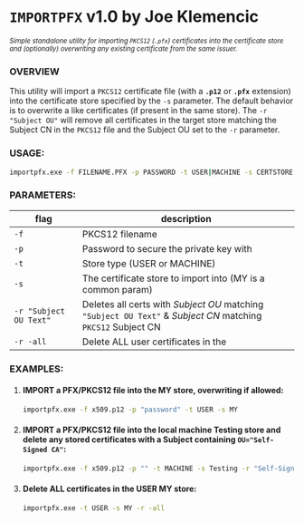 # `IMPORTPFX` v1.0 by Joe Klemencic

<sup><em>Simple standalone utility for importing `PKCS12` (`.pfx`) certificates into the certificate store and (optionally) overwriting any existing certificate from the same issuer.</em></sup>

### OVERVIEW

This utility will import a `PKCS12` certificate file (with a **`.p12`** or **`.pfx`** extension) into the certificate store specified by the `-s` parameter.
The default behavior is to overwrite a like certificates (if present in the same store). The `-r "Subject OU"` will remove all certificates in the target store matching the Subject CN
in the `PKCS12` file and the Subject OU set to the `-r` parameter.

### USAGE: 

```bat
importpfx.exe -f FILENAME.PFX -p PASSWORD -t USER|MACHINE -s CERTSTORE [-r "Subject OU to remove" | -all]
```

### PARAMETERS:

flag | description
--|--
`-f` | PKCS12 filename
`-p` | Password to secure the private key with
`-t` | Store type (USER or MACHINE)
`-s` | The certificate store to import into (MY is a common param)
`-r "Subject OU Text"` | Deletes all certs with _Subject OU_ matching `"Subject OU Text"` & _Subject CN_ matching `PKCS12` Subject CN
`-r -all` | Delete ALL user certificates in the <certstore>

### EXAMPLES:

1. #### IMPORT a PFX/PKCS12 file into the MY store, overwriting if allowed:
    
    ```bat
    importpfx.exe -f x509.p12 -p "password" -t USER -s MY
    ```

2. #### IMPORT a PFX/PKCS12 file into the local machine Testing store and delete any stored certificates with a Subject containing `OU="Self-Signed CA"`:
    
    ```bat
    importpfx.exe -f x509.p12 -p "" -t MACHINE -s Testing -r "Self-Signed CA"
    ```

3. #### Delete ALL certificates in the USER MY store:
    
    ```bat
    importpfx.exe -t USER -s MY -r -all
    ```
